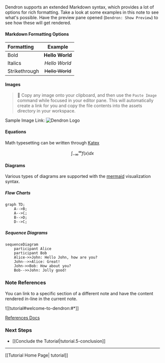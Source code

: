 
Dendron supports an extended Markdown syntax, which provides a lot of options for rich formatting. Take a look at some examples in this note to see what's possible. Have the preview pane opened (`Dendron: Show Preview`) to see how these will get rendered.

#### Markdown Formatting Options

| Formatting    |     Example     |
| :------------ | :-------------: |
| Bold          | **Hello World** |
| Italics       |  _Hello World_  |
| Strikethrough | ~~Hello World~~ |

#### Images

> 🌱 Copy any image onto your clipboard, and then use the `Paste Image` command while focused in your editor pane. This will automatically create a link for you and copy the file contents into the assets directory in your workspace.

Sample Image Link:
![Dendron Logo](/assets/images/logo_small.png)

#### Equations

Math typesetting can be written through [Katex](https://wiki.dendron.so/notes/b1919663-cc48-4054-b0cf-4b26fe444907.html)

$$
\int_{-\infty}^\infty f(x)dx
$$

#### Diagrams

Various types of diagrams are supported with the [mermaid](https://mermaid-js.github.io/mermaid/#/) visualization syntax.

##### Flow Charts

```mermaid
graph TD;
    A-->B;
    A-->C;
    B-->D;
    D-->C;
```

##### Sequence Diagrams

```mermaid
sequenceDiagram
    participant Alice
    participant Bob
    Alice->>John: Hello John, how are you?
    John-->>Alice: Great!
    John->>Bob: How about you?
    Bob-->>John: Jolly good!
```

### Note References

You can link to a specific section of a different note and have the content rendered in-line in the current note.

![[tutorial#welcome-to-dendron:#*]]

[References Docs](https://wiki.dendron.so/notes/f1af56bb-db27-47ae-8406-61a98de6c78c.html#note-reference)

### Next Steps

- [[Conclude the Tutorial|tutorial.5-conclusion]]

---

[[Tutorial Home Page| tutorial]]
